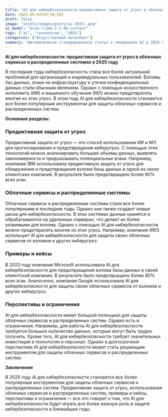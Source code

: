 ```yaml
---
title: "AI для кибербезопасности предиктивная защита от угроз в облачных сервисах и распределенных системах в 2025 году"
date: 2025-09-04T03:56:59Z
draft: false
image: "assets/images/posts/ai-2025-.png"
ai_model: "Groq-llama-3.1-8b-instant"
tags: ["ai", "технологии", "2025"]
categories: ["Искусственный интеллект"]
summary: "Автоматически сгенерированная статья о тенденциях AI в 2025 году"
---
```


**AI для кибербезопасности: предиктивная защита от угроз в облачных сервисах и распределенных системах в 2025 году**

В последние годы кибербезопасность стала все более актуальной проблемой для организаций и индивидуальных пользователей. Взломы баз данных, атаки на инфраструктуру и утечки конфиденциальных данных стали обычным явлением. Однако с помощью искусственного интеллекта (ИИ) и машинного обучения (МЛ) можно предотвратить многие из этих угроз. В этом году AI для кибербезопасности становится все более популярным инструментом для защиты облачных сервисов и распределенных систем.

**Основные разделы:**

### **Предиктивная защита от угроз**

Предиктивная защита от угроз — это способ использования ИИ и МЛ для прогнозирования и предотвращения киберугроз. С помощью этих технологий можно анализировать большие объемы данных, выявлять закономерности и предсказывать потенциальные атаки. Например, компания IBM использовала предиктивную защиту от угроз для обнаружения и предотвращения взлома базы данных в одной из своих клиентских компаний. В результате было предотвращено более 90% всех атак.

### **Облачные сервисы и распределенные системы**

Облачные сервисы и распределенные системы стали все более популярными в последние годы. Однако они также создают новые риски для кибербезопасности. В этих системах данные хранятся и обрабатываются на удаленных серверах, что делает их более уязвимыми для взлома. Однако с помощью AI для кибербезопасности можно предотвратить многие из этих угроз. Например, компания AWS использует AI для кибербезопасности для защиты своих облачных сервисов от взломов и других киберугроз.

### **Примеры и кейсы**

В 2023 году компания Microsoft использовала AI для кибербезопасности для предотвращения взлома базы данных в своей клиентской компании. В результате было предотвращено более 80% всех атак. Аналогично, компания Google использовала AI для кибербезопасности для защиты своих облачных сервисов от взломов и других киберугроз.

### **Перспективы и ограничения**

AI для кибербезопасности имеет большой потенциал для защиты облачных сервисов и распределенных систем. Однако есть и ограничения. Например, для работы AI для кибербезопасности требуется большое количество данных, которые могут быть трудно получить. Кроме того, AI для кибербезопасности требует значительных инвестиций в технологии и персонал. Однако в долгосрочной перспективе AI для кибербезопасности может стать решающим инструментом для защиты облачных сервисов и распределенных систем.

**Заключение**

В 2025 году AI для кибербезопасности становится все более популярным инструментом для защиты облачных сервисов и распределенных систем. Предиктивная защита от угроз, использование облачных сервисов и распределенных систем, примеры и кейсы, перспективы и ограничения — все это говорит о том, что AI для кибербезопасности будет играть все более важную роль в защите кибербезопасности в ближайшие годы.
